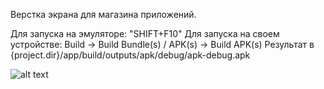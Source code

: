 Верстка экрана для магазина приложений.

Для запуска на эмуляторе: "SHIFT+F10"
Для запуска на своем устройстве: Build -> Build Bundle(s) / APK(s) -> Build APK(s)
                                 Результат в {project.dir}/app/build/outputs/apk/debug/apk-debug.apk

![alt text](../mobile_develop/screens/first.png) 